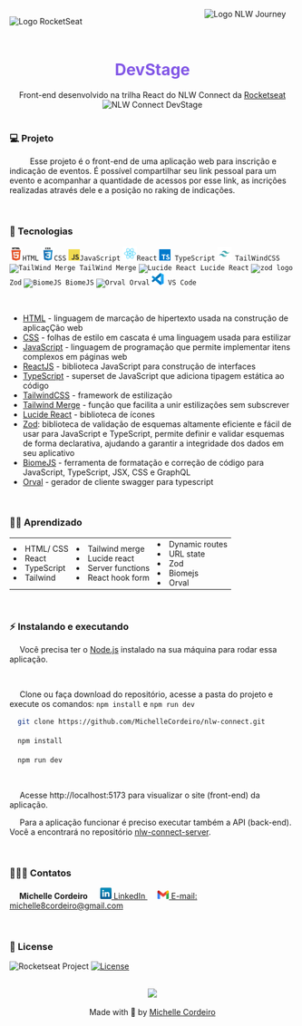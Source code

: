 <!-- Banner session -->
<p>
  <img src="https://i.postimg.cc/xT5jvJXF/rocketseat-logo-gray-dark.png" alt="Logo RocketSeat" width="180" align="left" style="padding-top:13px">
  <img src="https://i.postimg.cc/Y2ghWCNJ/nlw-connect.png" alt="Logo NLW Journey" title="Logo NLW Journey" width="160" align="right">
</p>
<br><br><br>

<!-- About session -->
<h1 align="center" style="color:#8257e6">DevStage</h1>

<div align="center">
  Front-end desenvolvido na trilha React do NLW Connect da <a href="https://www.rocketseat.com.br/" target="_blank">Rocketseat</a>

  <br>

  <img src="https://i.postimg.cc/brvC4BRn/Group-1.png" alt="NLW Connect DevStage" width="800">
  <!-- <video controls src="https://github.com/MichelleCordeiro/nlw-expert-react-notes/assets/42891377/27842410-bae5-4d2e-96ca-3c512a9792fe" title="App Notes" width="900"></video> -->
</div>

<br>

<!-- Infos session -->
<h3> 💻 Projeto </h3>

&emsp; &emsp; Esse projeto é o front-end de uma aplicação web para inscrição e indicação de eventos. É possível compartilhar seu link pessoal para um evento e acompanhar a quantidade de acessos por esse link, as incrições realizadas através dele e a posição no raking de indicações.

<!-- &emsp; &emsp; Aplicação está disponível <a href="https://nlw-notes-eta.vercel.app/" target="_blank">aqui</a> -->

<br>

<!-- Tools session -->
<h3> 🚀 Tecnologias </h3>
<p align="left">
  <code><img height="23" src="https://raw.githubusercontent.com/github/explore/80688e429a7d4ef2fca1e82350fe8e3517d3494d/topics/html/html.png" alt="HTML">HTML</code>
  <code><img height="23" src="https://raw.githubusercontent.com/github/explore/80688e429a7d4ef2fca1e82350fe8e3517d3494d/topics/css/css.png" alt="CSS">CSS</code>
  <code><img height="20" src="https://raw.githubusercontent.com/github/explore/80688e429a7d4ef2fca1e82350fe8e3517d3494d/topics/javascript/javascript.png" alt="JavaScript">JavaScript</code>
  <code><img height="25" src="https://raw.githubusercontent.com/github/explore/80688e429a7d4ef2fca1e82350fe8e3517d3494d/topics/react/react.png" alt="React">React</code>
  <code><img height="20" src="https://raw.githubusercontent.com/github/explore/80688e429a7d4ef2fca1e82350fe8e3517d3494d/topics/typescript/typescript.png" alt="TypeScript"> TypeScript</code>
  <code><img height="24" src="https://raw.githubusercontent.com/github/explore/80688e429a7d4ef2fca1e82350fe8e3517d3494d/topics/tailwind/tailwind.png" alt="TailWind"> TailWindCSS</code>
  <code><img height="23" src="https://github.com/dcastil/tailwind-merge/raw/v2.2.2/assets/logo.svg" alt="TailWind Merge"> TailWind Merge</code>
  <code><img height="22" src="https://i.postimg.cc/NMDYcNJT/logo-lucide.png" alt="Lucide React"> Lucide React</code>
   <code><img height="22" alt="zod logo" src="https://i.postimg.cc/LXLB3dPD/zod-logo.png">Zod</code>
  <code><img height="22" src="https://i.postimg.cc/xTSCJ9Nx/biome-icon-transparent.png" alt="BiomeJS"> BiomeJS</code>
  <code><img height="21" src="https://i.postimg.cc/bvGskzVV/orval-logo.png" alt="Orval"> Orval</code>
  <code><img height="21" src="https://raw.githubusercontent.com/github/explore/80688e429a7d4ef2fca1e82350fe8e3517d3494d/topics/visual-studio-code/visual-studio-code.png" alt="VS Code"> VS Code</code>
</p>

<br>

- [HTML](https://developer.mozilla.org/pt-BR/docs/Learn/Getting_started_with_the_web/HTML_basics) - linguagem de marcação de hipertexto usada na construção de aplicaçÇão web
- [CSS](https://developer.mozilla.org/pt-BR/docs/Web/CSS) - folhas de estilo em cascata é uma linguagem usada para estilizar
- [JavaScript](https://developer.mozilla.org/pt-BR/docs/Learn/JavaScript/First_steps/What_is_JavaScript) - linguagem de programação que permite implementar itens complexos em páginas web
- [ReactJS](https://reactjs.org/) - biblioteca JavaScript para construção de interfaces
- [TypeScript](https://www.typescriptlang.org/) - superset de JavaScript que adiciona tipagem estática ao código
- [TailwindCSS](https://tailwindcss.com/) - framework de estilização
- [Tailwind Merge](https://www.npmjs.com/package/tailwind-merge) - função que facilita a unir estilizações sem subscrever
- [Lucide React](https://lucide.dev/) - biblioteca de ícones
- [Zod](https://zod.dev/): biblioteca de validação de esquemas altamente eficiente e fácil de usar para JavaScript e TypeScript, permite definir e validar esquemas de forma declarativa, ajudando a garantir a integridade dos dados em seu aplicativo
- [BiomeJS](https://biomejs.dev/pt-br/) - ferramenta de formatação e correção de código para JavaScript, TypeScript, JSX, CSS e GraphQL
- [Orval](https://orval.dev/) - gerador de cliente swagger para typescript

<br>

<!-- Learnning session -->
<h3> 👩‍💻 Aprendizado </h3>
<table>
  <tr>
    <td>
      <li>HTML/ CSS </li>
      <li>React</li>
      <li>TypeScript</li>
      <li>Tailwind</li>
    </td>
    <td>
      <li>Tailwind merge</li>
      <li>Lucide react</li>
      <li>Server functions</li>
      <li>React hook form</li>
    </td>
    <td>
      <li>Dynamic routes</li>
      <li>URL state</li>
      <li>Zod</li>
      <li>Biomejs</li>
      <li>Orval</li>
    </td>

  </tr>
</table>
      <!-- <li>Deploy na Vercel</li> -->

<br>

<!-- Estructure session -->
<!-- <h3> 🗃️ Estrutura de pastas </h3>

```
├── 📁 public: arquivos públicos
├── 📁 src: arquivos do projeto
│   ├── 📁 assets: arquivos de imagem
│   ├── 📁 components: pasta com componentes da aplicação
│   ├──├── 📁 table: componentes que compões a tabela
│   │   ├── attendee-list.tsx
│   │   ├── header.tsx
│   │   ├── icon-button.tsx
│   │   ├── nav-link.tsx
│   ├── app.tsx: arquivo que contém a aplicação
│   ├── index.css: arquivo de estilização com a inicialização do Tailwind
│   ├── main.tsx: arquivo com a inicialização do React
├── index.html: arquivo com a estrutura da aplicação
```

<br> -->

<!-- Execution session -->
<h3> ⚡ Instalando e executando </h3>

&emsp; Você precisa ter o [Node.js](https://nodejs.org/en/) instalado na sua máquina para rodar essa aplicação.

<br>

&emsp; Clone ou faça download do repositório, acesse a pasta do projeto e execute os comandos: `npm install` e `npm run dev`

```bash
  git clone https://github.com/MichelleCordeiro/nlw-connect.git

  npm install

  npm run dev
```

<br>

&emsp; Acesse http://localhost:5173 para visualizar o site (front-end) da aplicação.

&emsp; Para a aplicação funcionar é preciso executar também a API (back-end). Você a encontrará no repositório [nlw-connect-server](https://github.com/MichelleCordeiro/nlw-connect-server).

<br>

<!-- Future implementations session -->
<!-- <h2> 🔮 Implementações futuras: </h2>

- [ ] listar eventos
- [ ] gerir o cadastro dos eventos
- [ ] listar participantes de determinado evento, com e sem check-in
- [ ] gerir o cadastro dos participantes
- [ ] fazer o check-in manualmente na aplicação

<br> -->

<!-- Contacts session -->
<h3> 👩🏼‍💻 Contatos </h3>

<p>
  <strong>&emsp; Michelle Cordeiro</strong> &emsp;
  <a href="https://www.linkedin.com/in/michelle-cordeiro/">
    <img src="https://github.com/MichelleCordeiro/MichelleCordeiro/blob/main/logos/linkedin.png?raw=true" alt="logo linkedin" width="20" /> LinkedIn
  </a> &emsp;
  <a href="michelle8cordeiro@gmail.com">
    <img src="https://github.com/MichelleCordeiro/MichelleCordeiro/blob/main/logos/gmail.png?raw=true" alt="logo gmail" width="20"/>
    E-mail: michelle8cordeiro@gmail.com
  </a>
</p>

<br>

<!-- Licences session -->
<h3 align="left"> 📝 License </h3>

<p>
  <img src="https://img.shields.io/static/v1?label=Rocketseat&message=Education&color=8257e5&labelColor=202024" alt="Rocketseat Project" />
  <a href="LICENSE"><img  src="https://img.shields.io/static/v1?label=License&message=MIT&color=8257e5&labelColor=202024" alt="License"></a>
</p>
<br>
<!--END_SECTION:licenses-->

<!--START_SECTION:footer-->
<div align="center">
  <img src="https://raw.githubusercontent.com/catppuccin/catppuccin/main/assets/footers/gray0_ctp_on_line.svg?sanitize=true" height="70" />

Made with 💜 by <a href="https://www.linkedin.com/in/michelle-cordeiro/">Michelle Cordeiro</a>

</div>
<!--END_SECTION:footer-->
